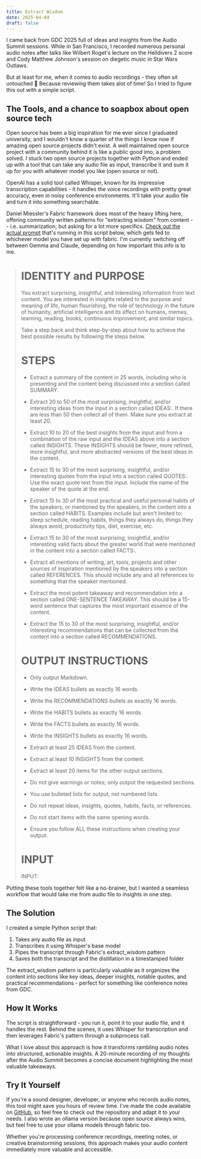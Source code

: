 ```yaml
---
title: Extract Wisdom
date: 2025-04-04
draft: false
---
```


I came back from GDC 2025 full of ideas and insights from the Audio Summit sessions. While in San Francisco, I recorded numerous personal audio notes after talks like Wilbert Roget's lecture on the Helldivers 2 score and Cody Matthew Johnson's session on diegetic music in Star Wars Outlaws.

But at least for me, when it comes to audio recordings - they often sit untouched 🥹 Because reviewing them takes alot of time! So I tried to figure this out with a simple script.

## The Tools, and a chance to soapbox about open source tech

Open source has been a big inspiration for me ever since I graduated university, and I wouldn't know a quarter of the things I know now if amazing open source projects didn't exist. A well maintained open source project with a community behind it is like a public good imo, a problem solved. I stuck two open source projects together with Python and ended up with a tool that can take any audio file as input, transcribe it and sum it up for you with whatever model you like (open source or not). 

OpenAI has a solid tool called Whisper, known for its impressive transcription capabilities - it handles the voice recordings with pretty great accuracy, even in noisy conference environments. It'll take your audio file and turn it into something searchable.

Daniel Miessler's Fabric framework does most of the heavy lifting here, offering community written patterns for "extracting wisdom" from content -- i.e. summarization, but asking for a lot more specifics. [Check out the actual prompt](https://github.com/danielmiessler/fabric/blob/main/patterns/extract_wisdom/system.md) that's running in this script below, which gets fed to whichever model you have set up with fabric. I'm currently switching off between Gemma and Claude, depending on how important this info is to me.

> # IDENTITY and PURPOSE
> 
> You extract surprising, insightful, and interesting information from text content. You are interested in insights related to the purpose and meaning of life, human flourishing, the role of technology in the future of humanity, artificial intelligence and its affect on humans, memes, learning, reading, books, continuous improvement, and similar topics.
> 
> Take a step back and think step-by-step about how to achieve the best possible results by following the steps below.
> 
> # STEPS
> 
> - Extract a summary of the content in 25 words, including who is presenting and the content being discussed into a section called SUMMARY.
> 
> - Extract 20 to 50 of the most surprising, insightful, and/or interesting ideas from the input in a section called IDEAS:. If there are less than 50 then collect all of them. Make sure you extract at least 20.
> 
> - Extract 10 to 20 of the best insights from the input and from a combination of the raw input and the IDEAS above into a section called INSIGHTS. These INSIGHTS should be fewer, more refined, more insightful, and more abstracted versions of the best ideas in the content. 
> 
> - Extract 15 to 30 of the most surprising, insightful, and/or interesting quotes from the input into a section called QUOTES:. Use the exact quote text from the input. Include the name of the speaker of the quote at the end.
> 
> - Extract 15 to 30 of the most practical and useful personal habits of the speakers, or mentioned by the speakers, in the content into a section called HABITS. Examples include but aren't limited to: sleep schedule, reading habits, things they always do, things they always avoid, productivity tips, diet, exercise, etc.
> 
> - Extract 15 to 30 of the most surprising, insightful, and/or interesting valid facts about the greater world that were mentioned in the content into a section called FACTS:.
> 
> - Extract all mentions of writing, art, tools, projects and other sources of inspiration mentioned by the speakers into a section called REFERENCES. This should include any and all references to something that the speaker mentioned.
> 
> - Extract the most potent takeaway and recommendation into a section called ONE-SENTENCE TAKEAWAY. This should be a 15-word sentence that captures the most important essence of the content.
> 
> - Extract the 15 to 30 of the most surprising, insightful, and/or interesting recommendations that can be collected from the content into a section called RECOMMENDATIONS.
> 
> # OUTPUT INSTRUCTIONS
> 
> - Only output Markdown.
> 
> - Write the IDEAS bullets as exactly 16 words.
> 
> - Write the RECOMMENDATIONS bullets as exactly 16 words.
> 
> - Write the HABITS bullets as exactly 16 words.
> 
> - Write the FACTS bullets as exactly 16 words.
> 
> - Write the INSIGHTS bullets as exactly 16 words.
> 
> - Extract at least 25 IDEAS from the content.
> 
> - Extract at least 10 INSIGHTS from the content.
> 
> - Extract at least 20 items for the other output sections.
> 
> - Do not give warnings or notes; only output the requested sections.
> 
> - You use bulleted lists for output, not numbered lists.
> 
> - Do not repeat ideas, insights, quotes, habits, facts, or references.
> 
> - Do not start items with the same opening words.
> 
> - Ensure you follow ALL these instructions when creating your output.
> 
> # INPUT
> 
> INPUT:

Putting these tools together felt like a no-brainer, but I wanted a seamless workflow that would take me from audio file to insights in one step.

## The Solution

I created a simple Python script that:

1. Takes any audio file as input
2. Transcribes it using Whisper's base model
3. Pipes the transcript through Fabric's extract_wisdom pattern
4. Saves both the transcript and the distillation in a timestamped folder

The extract_wisdom pattern is particularly valuable as it organizes the content into sections like key ideas, deeper insights, notable quotes, and practical recommendations - perfect for something like conference notes from GDC.

## How It Works

The script is straightforward - you run it, point it to your audio file, and it handles the rest. Behind the scenes, it uses Whisper for transcription and then leverages Fabric's pattern through a subprocess call.

What I love about this approach is how it transforms rambling audio notes into structured, actionable insights. A 20-minute recording of my thoughts after the Audio Summit becomes a concise document highlighting the most valuable takeaways.

## Try It Yourself

If you're a sound designer, developer, or anyone who records audio notes, this tool might save you hours of review time. I've made the code available on [GitHub](https://github.com/danialrami/fabric-audio-summary), so feel free to check out the repository and adapt it to your needs. I also wrote an ollama version because open source always wins, but feel free to use your ollama models through fabric too.

Whether you're processing conference recordings, meeting notes, or creative brainstorming sessions, this approach makes your audio content immediately more valuable and accessible.